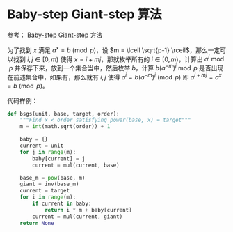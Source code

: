 # Baby-step Giant-step 算法

参考： [Baby-step Giant-step](https://en.wikipedia.org/wiki/Baby-step_giant-step) 方法

为了找到 $x$ 满足 $a^x = b \pmod p$，设 $m = \lceil \sqrt{p-1} \rceil$，那么一定可以找到 $i, j \in [0, m)$ 使得 $x = i + mj$，那就枚举所有的 $i \in [0, m)$，计算出 $a^i \bmod p$ 并保存下来，放到一个集合当中，然后枚举 $b$，计算 $b(a^{-m})^j \bmod p$ 是否出现在前述集合中，如果有，那么就有 $i, j$ 使得 $a^i = b(a^{-m})^j \pmod p$ 即 $a^{i+mj}=a^x=b \pmod p$。

代码样例：

```python
def bsgs(unit, base, target, order):
    """Find x < order satisfying power(base, x) = target"""
    m = int(math.sqrt(order)) + 1

    baby = {}
    current = unit
    for j in range(m):
        baby[current] = j
        current = mul(current, base)

    base_m = pow(base, m)
    giant = inv(base_m)
    current = target
    for i in range(m):
        if current in baby:
            return i * m + baby[current]
        current = mul(current, giant)
    return None
```
